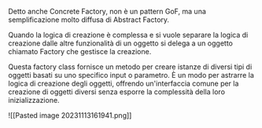 Detto anche Concrete Factory, non è un pattern GoF, ma una semplificazione molto diffusa di Abstract Factory.

Quando la logica di creazione è complessa e si vuole separare la logica di creazione dalle altre funzionalità di un oggetto si delega a un oggetto chiamato Factory che gestisce la creazione.

Questa factory class fornisce un metodo per creare istanze di diversi tipi di oggetti basati su uno specifico input o parametro. È un modo per astrarre la logica di creazione degli oggetti, offrendo un'interfaccia comune per la creazione di oggetti diversi senza esporre la complessità della loro inizializzazione.

![[Pasted image 20231113161941.png]]

